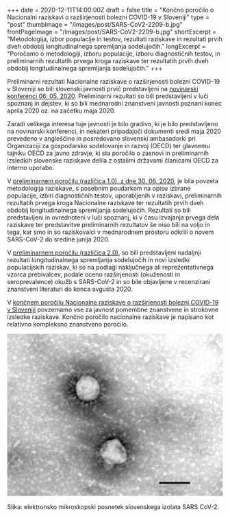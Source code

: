 +++
date = 2020-12-11T14:00:00Z
draft = false
title = "Končno poročilo o Nacionalni raziskavi o razširjenosti bolezni COVID-19 v Sloveniji"
type = "post"
thumbImage = "/images/post/SARS-CoV2-2209-b.jpg"
frontPageImage = "/images/post/SARS-CoV2-2209-b.jpg"
shortExcerpt = "Metodologija, izbor populacije in testov, rezultati raziskave in rezultati prvih dveh obdobij longitudinalnega spremljanja sodelujočih."
longExcerpt = "Poročamo o metodologiji, izboru populacije, izboru diagnostičnih testov, in preliminarnih rezultatih prvega kroga raziskave ter rezultatih prvih dveh obdobij longitudinalnega spremljanja sodelujočih."
+++

Preliminarni rezultati Nacionalne raziskave o razširjenosti bolezni COVID-19 v Sloveniji so bili slovenski javnosti prvič predstavljeni na [novinarski konferenci 06. 05. 2020](https://vzivo.sta.si/). Preliminarni rezultati so bili predstavljeni v luči spoznanj in dejstev, ki so bili mednarodni znanstveni javnosti poznani konec aprila 2020 oz. na začetku maja 2020.
 
Zaradi velikega interesa tuje javnosti je bilo gradivo, ki je bilo predstavljeno na novinarski konferenci, in nekateri pripadajoči dokumenti sredi maja 2020 prevedeno v angleščino in posredovano slovenski ambasadorki pri Organizaciji za gospodarsko sodelovanje in razvoj (OECD) ter glavnemu tajniku OECD za javno zdravje, ki sta poročilo o zasnovi in preliminarnih izsledkih slovenske raziskave delila z ostalimi državami članicami OECD za interno uporabo.
 
V [preliminarnem poročilu (različica 1.0), z dne 30. 06. 2020](http://file.biolab.si/files/2020-07-6-covid-19-slovenija-porocilo-1-0.pdf), je bila povzeta metodologija raziskave, s posebnim poudarkom na opisu izbrane populacije, izbiri diagnostičnih testov, uporabljenih v raziskavi, preliminarnih rezultatih prvega kroga Nacionalne raziskave ter rezultatih prvih dveh obdobij longitudinalnega spremljanja sodelujočih. Rezultati so bili predstavljeni in ovrednoteni v luči spoznanj, ki v času izvajanja prvega dela raziskave ter predstavitve preliminarnih rezultatov še niso bili na voljo in tega, kar smo in so raziskovalci v mednarodnem prostoru odkrili o novem SARS-CoV-2 do sredine junija 2020.
 
V [preliminarnem poročilu (različica 2.0)](http://file.biolab.si/files/2020-09-08-covid-19-slovenija-porocilo-2-0.pdf), so bili predstavljeni nadaljnji rezultati longitudinalnega spremljanja sodelujočih in novi izsledki populacijskih raziskav, ki so na podlagi naključnega ali reprezentativnega vzorca prebivalcev, podale oceno razširjenosti (okuženosti in seroprevalence) okužb s SARS-CoV-2 in so bile objavljene v recenzirani znanstveni literaturi do konca avgusta 2020.
 
V [končnem poročilu Nacionalne raziskave o razširjenosti bolezni COVID-19 v Sloveniji](http://file.biolab.si/files/2020-12-11-covid-19-slovenija-porocilo-koncno.pdf) povzemamo vse za javnost pomembne znanstvene in strokovne izsledke raziskave. Končno poročilo nacionalne raziskave je napisano kot relativno kompleksno znanstveno poročilo.

![](/images/post/SARS-CoV2-2209-b-large.jpg)

Slika: elektronsko mikroskopski posnetek slovenskega izolata SARS CoV-2.
